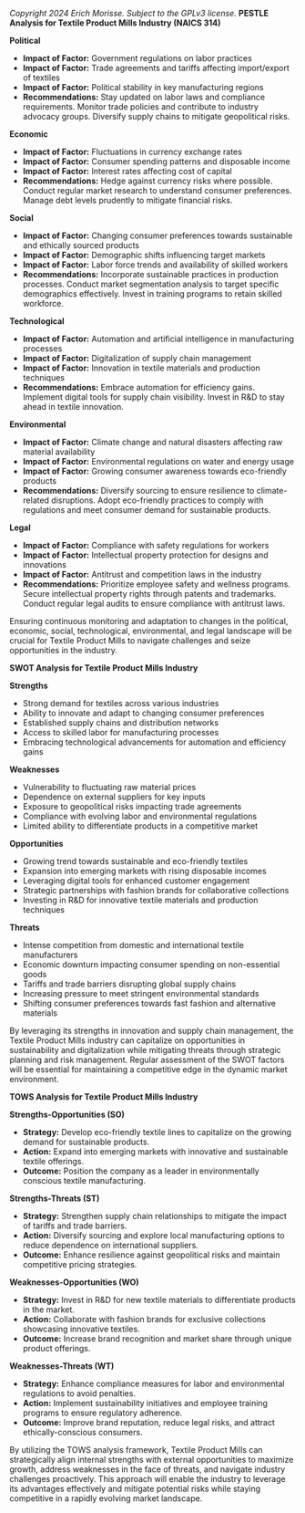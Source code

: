 *Copyright 2024 Erich Morisse.  Subject to the GPLv3 license.*
**PESTLE Analysis for Textile Product Mills Industry (NAICS 314)**

**Political**
- **Impact of Factor:** Government regulations on labor practices
- **Impact of Factor:** Trade agreements and tariffs affecting import/export of textiles
- **Impact of Factor:** Political stability in key manufacturing regions
- **Recommendations:** Stay updated on labor laws and compliance requirements. Monitor trade policies and contribute to industry advocacy groups. Diversify supply chains to mitigate geopolitical risks.

**Economic**
- **Impact of Factor:** Fluctuations in currency exchange rates
- **Impact of Factor:** Consumer spending patterns and disposable income
- **Impact of Factor:** Interest rates affecting cost of capital
- **Recommendations:** Hedge against currency risks where possible. Conduct regular market research to understand consumer preferences. Manage debt levels prudently to mitigate financial risks.

**Social**
- **Impact of Factor:** Changing consumer preferences towards sustainable and ethically sourced products
- **Impact of Factor:** Demographic shifts influencing target markets
- **Impact of Factor:** Labor force trends and availability of skilled workers
- **Recommendations:** Incorporate sustainable practices in production processes. Conduct market segmentation analysis to target specific demographics effectively. Invest in training programs to retain skilled workforce.

**Technological**
- **Impact of Factor:** Automation and artificial intelligence in manufacturing processes
- **Impact of Factor:** Digitalization of supply chain management
- **Impact of Factor:** Innovation in textile materials and production techniques
- **Recommendations:** Embrace automation for efficiency gains. Implement digital tools for supply chain visibility. Invest in R&D to stay ahead in textile innovation.

**Environmental**
- **Impact of Factor:** Climate change and natural disasters affecting raw material availability
- **Impact of Factor:** Environmental regulations on water and energy usage
- **Impact of Factor:** Growing consumer awareness towards eco-friendly products
- **Recommendations:** Diversify sourcing to ensure resilience to climate-related disruptions. Adopt eco-friendly practices to comply with regulations and meet consumer demand for sustainable products.

**Legal**
- **Impact of Factor:** Compliance with safety regulations for workers
- **Impact of Factor:** Intellectual property protection for designs and innovations
- **Impact of Factor:** Antitrust and competition laws in the industry
- **Recommendations:** Prioritize employee safety and wellness programs. Secure intellectual property rights through patents and trademarks. Conduct regular legal audits to ensure compliance with antitrust laws.

Ensuring continuous monitoring and adaptation to changes in the political, economic, social, technological, environmental, and legal landscape will be crucial for Textile Product Mills to navigate challenges and seize opportunities in the industry.

**SWOT Analysis for Textile Product Mills Industry**

**Strengths**
- Strong demand for textiles across various industries
- Ability to innovate and adapt to changing consumer preferences
- Established supply chains and distribution networks
- Access to skilled labor for manufacturing processes
- Embracing technological advancements for automation and efficiency gains

**Weaknesses**
- Vulnerability to fluctuating raw material prices
- Dependence on external suppliers for key inputs
- Exposure to geopolitical risks impacting trade agreements
- Compliance with evolving labor and environmental regulations
- Limited ability to differentiate products in a competitive market

**Opportunities**
- Growing trend towards sustainable and eco-friendly textiles
- Expansion into emerging markets with rising disposable incomes
- Leveraging digital tools for enhanced customer engagement
- Strategic partnerships with fashion brands for collaborative collections
- Investing in R&D for innovative textile materials and production techniques

**Threats**
- Intense competition from domestic and international textile manufacturers
- Economic downturn impacting consumer spending on non-essential goods
- Tariffs and trade barriers disrupting global supply chains
- Increasing pressure to meet stringent environmental standards
- Shifting consumer preferences towards fast fashion and alternative materials

By leveraging its strengths in innovation and supply chain management, the Textile Product Mills industry can capitalize on opportunities in sustainability and digitalization while mitigating threats through strategic planning and risk management. Regular assessment of the SWOT factors will be essential for maintaining a competitive edge in the dynamic market environment.

**TOWS Analysis for Textile Product Mills Industry**

**Strengths-Opportunities (SO)**
- **Strategy:** Develop eco-friendly textile lines to capitalize on the growing demand for sustainable products.
- **Action:** Expand into emerging markets with innovative and sustainable textile offerings.
- **Outcome:** Position the company as a leader in environmentally conscious textile manufacturing.

**Strengths-Threats (ST)**
- **Strategy:** Strengthen supply chain relationships to mitigate the impact of tariffs and trade barriers.
- **Action:** Diversify sourcing and explore local manufacturing options to reduce dependence on international suppliers.
- **Outcome:** Enhance resilience against geopolitical risks and maintain competitive pricing strategies.

**Weaknesses-Opportunities (WO)**
- **Strategy:** Invest in R&D for new textile materials to differentiate products in the market.
- **Action:** Collaborate with fashion brands for exclusive collections showcasing innovative textiles.
- **Outcome:** Increase brand recognition and market share through unique product offerings.

**Weaknesses-Threats (WT)**
- **Strategy:** Enhance compliance measures for labor and environmental regulations to avoid penalties.
- **Action:** Implement sustainability initiatives and employee training programs to ensure regulatory adherence.
- **Outcome:** Improve brand reputation, reduce legal risks, and attract ethically-conscious consumers.

By utilizing the TOWS analysis framework, Textile Product Mills can strategically align internal strengths with external opportunities to maximize growth, address weaknesses in the face of threats, and navigate industry challenges proactively. This approach will enable the industry to leverage its advantages effectively and mitigate potential risks while staying competitive in a rapidly evolving market landscape.

